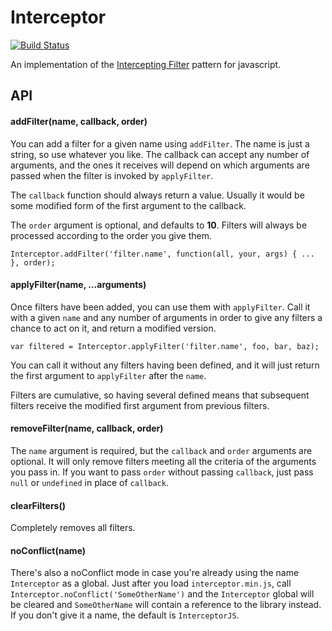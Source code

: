Interceptor
===========

[![Build Status](https://travis-ci.org/aMoniker/interceptor.svg?branch=master)](https://travis-ci.org/aMoniker/interceptor)

An implementation of the [Intercepting Filter](http://www.corej2eepatterns.com/InterceptingFilter.htm) pattern for javascript.

API
---
#### addFilter(name, callback, order)

You can add a filter for a given name using `addFilter`. The name is just a string, so use whatever you like. The callback can accept any number of arguments, and the ones it receives will depend on which arguments are passed when the filter is invoked by `applyFilter`.

The `callback` function should always return a value. Usually it would be some modified form of the first argument to the callback.

The `order` argument is optional, and defaults to **10**. Filters will always be processed according to the order you give them.

`Interceptor.addFilter('filter.name', function(all, your, args) { ... }, order);`

#### applyFilter(name, ...arguments)

Once filters have been added, you can use them with `applyFilter`. Call it with a given `name` and any number of arguments in order to give any filters a chance to act on it, and return a modified version.

`var filtered = Interceptor.applyFilter('filter.name', foo, bar, baz);`

You can call it without any filters having been defined, and it will just return the first argument to `applyFilter` after the `name`.

Filters are cumulative, so having several defined means that subsequent filters receive the modified first argument from previous filters.

#### removeFilter(name, callback, order)

The `name` argument is required, but the `callback` and `order` arguments are optional. It will only remove filters meeting all the criteria of the arguments you pass in. If you want to pass `order` without passing `callback`, just pass `null` or `undefined` in place of `callback`.

#### clearFilters()

Completely removes all filters.

#### noConflict(name)

There's also a noConflict mode in case you're already using the name `Interceptor` as a global. Just after you load `interceptor.min.js`, call `Interceptor.noConflict('SomeOtherName')` and the `Interceptor` global will be cleared and `SomeOtherName` will contain a reference to the library instead. If you don't give it a name, the default is `InterceptorJS`.